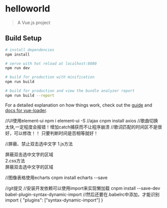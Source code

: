 # helloworld

> A Vue.js project

## Build Setup

``` bash
# install dependencies
npm install

# serve with hot reload at localhost:8080
npm run dev

# build for production with minification
npm run build

# build for production and view the bundle analyzer report
npm run build --report
```

For a detailed explanation on how things work, check out the [guide](http://vuejs-templates.github.io/webpack/) and [docs for vue-loader](http://vuejs.github.io/vue-loader).


//UI使用element-ui
npm i element-ui -S
//ajax
cnpm install axios
//歌曲切换太快,一定程度会报错！增加catch捕获而不让程序崩溃
//歌词匹配的时间区不是很好，可以修改！！
只要判断时间是否相等就好！

//屏蔽、禁止双击选中文字
1.js方法
<div onselectstart="return false">屏蔽双击选中文字的区域</div>
2.css方法
<div style="-moz-user-select:none;">屏蔽双击选中文字的区域</div>

//图像表格使用echarts
cnpm install echarts --save

//git提交
//安装开发依赖可以使用import来实现懒加载
cnpm install --save-dev babel-plugin-syntax-dynamic-import
//然后还要在.babelrc中添加，才能识别import
{
  "plugins": ["syntax-dynamic-import"]
}